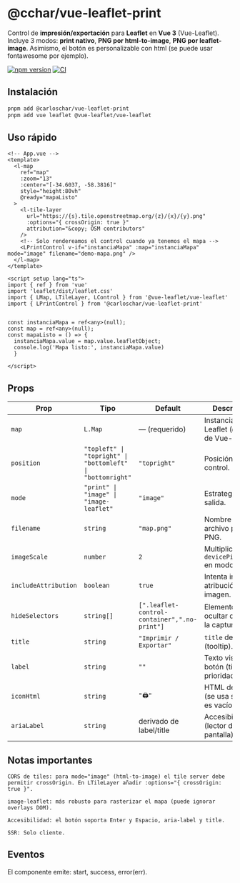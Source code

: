 # @cchar/vue-leaflet-print

Control de **impresión/exportación** para **Leaflet** en **Vue 3** (Vue-Leaflet).  
Incluye 3 modos: **print nativo**, **PNG por html-to-image**, **PNG por leaflet-image**.
Asimismo, el botón es personalizable con html (se puede usar fontawesome por ejemplo).

[![npm version](https://img.shields.io/npm/v/@cchar/vue-leaflet-print.svg)](https://www.npmjs.com/package/@cchar/vue-leaflet-print)
[![CI](https://github.com/carlosign/vue-leaflet-print/actions/workflows/ci.yml/badge.svg)](https://github.com/carlosign/vue-leaflet-print/actions/workflows/ci.yml)

## Instalación

```bash
pnpm add @carloschar/vue-leaflet-print
pnpm add vue leaflet @vue-leaflet/vue-leaflet
```

## Uso rápido

```vue
<!-- App.vue -->
<template>
  <l-map
    ref="map"
    :zoom="13"
    :center="[-34.6037, -58.3816]"
    style="height:80vh"
    @ready="mapaListo"
  >
    <l-tile-layer
      url="https://{s}.tile.openstreetmap.org/{z}/{x}/{y}.png"
      :options="{ crossOrigin: true }"
      attribution="&copy; OSM contributors"
    />
    <!-- Solo rendereamos el control cuando ya tenemos el mapa -->
    <LPrintControl v-if="instanciaMapa" :map="instanciaMapa" mode="image" filename="demo-mapa.png" />
  </l-map>
</template>

<script setup lang="ts">
import { ref } from 'vue'
import 'leaflet/dist/leaflet.css'
import { LMap, LTileLayer, LControl } from '@vue-leaflet/vue-leaflet'
import { LPrintControl } from '@carloschar/vue-leaflet-print'


const instanciaMapa = ref<any>(null);
const map = ref<any>(null);
const mapaListo = () => {
  instanciaMapa.value = map.value.leafletObject;
  console.log('Mapa listo:', instanciaMapa.value)
  }

</script>
```

## Props
| Prop                 | Tipo                                                       | Default                                      | Descripción                                          |
| -------------------- | ---------------------------------------------------------- | -------------------------------------------- | ---------------------------------------------------- |
| `map`                | `L.Map`                                                    | — (requerido)                                | Instancia real de Leaflet (`@ready` de Vue-Leaflet). |
| `position`           | `"topleft" \| "topright" \| "bottomleft" \| "bottomright"` | `"topright"`                                 | Posición del control.                                |
| `mode`               | `"print" \| "image" \| "image-leaflet"`                    | `"image"`                                    | Estrategia de salida.                                |
| `filename`           | `string`                                                   | `"map.png"`                                  | Nombre de archivo para PNG.                          |
| `imageScale`         | `number`                                                   | `2`                                          | Multiplica `devicePixelRatio` en modo `image`.       |
| `includeAttribution` | `boolean`                                                  | `true`                                       | Intenta incluir atribución en la imagen.             |
| `hideSelectors`      | `string[]`                                                 | `[".leaflet-control-container",".no-print"]` | Elementos a ocultar durante la captura.              |
| `title`              | `string`                                                   | `"Imprimir / Exportar"`                      | `title` del botón (tooltip).                         |
| `label`              | `string`                                                   | `""`                                         | Texto visible del botón (tiene prioridad).           |
| `iconHtml`           | `string`                                                   | `"🖨️"`                                      | HTML del ícono (se usa si `label` es vacío).         |
| `ariaLabel`          | `string`                                                   | derivado de label/title                      | Accesibilidad (lector de pantalla).                  |

## Notas importantes
    CORS de tiles: para mode="image" (html-to-image) el tile server debe permitir crossOrigin. En LTileLayer añadir :options="{ crossOrigin: true }".

    image-leaflet: más robusto para rasterizar el mapa (puede ignorar overlays DOM).

    Accesibilidad: el botón soporta Enter y Espacio, aria-label y title.

    SSR: Solo cliente.

## Eventos

El componente emite: start, success, error(err).